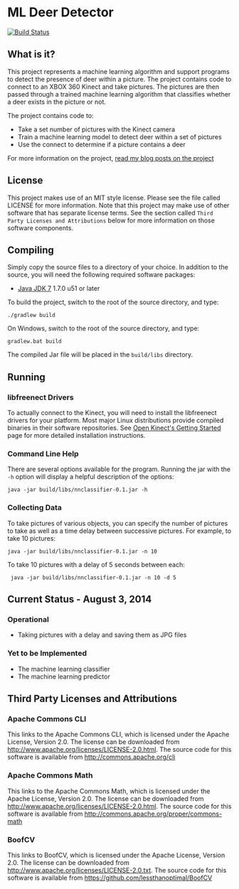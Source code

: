 # ML Deer Detector

[![Build Status](https://travis-ci.org/craigthomas/DeerDetector.svg?branch=master)](https://travis-ci.org/craigthomas/MLDeerDetector)

## What is it?

This project represents a machine learning algorithm and support programs
to detect the presence of deer within a picture. The project contains code
to connect to an XBOX 360 Kinect and take pictures. The pictures are then
passed through a trained machine learning algorithm that classifies whether
a deer exists in the picture or not.

The project contains code to:

* Take a set number of pictures with the Kinect camera
* Train a machine learning model to detect deer within a set of pictures
* Use the connect to determine if a picture contains a deer

For more information on the project, [read my blog posts on the
project](#)

## License

This project makes use of an MIT style license. Please see the file called 
LICENSE for more information. Note that this project may make use of other
software that has separate license terms. See the section called `Third
Party Licenses and Attributions` below for more information on those
software components.


## Compiling

Simply copy the source files to a directory of your choice. In addition
to the source, you will need the following required software packages:

* [Java JDK 7](http://www.oracle.com/technetwork/java/javase/downloads/index.html) 1.7.0 u51 or later

To build the project, switch to the root of the source directory, and
type:

    ./gradlew build

On Windows, switch to the root of the source directory, and type:

    gradlew.bat build

The compiled Jar file will be placed in the `build/libs` directory.


## Running

### libfreenect Drivers

To actually connect to the Kinect, you will need to install the 
libfreenect drivers for your platform. Most major Linux distributions
provide compiled binaries in their software repositories. See
[Open Kinect's Getting Started](http://openkinect.org/wiki/Getting_Started)
page for more detailed installation instructions.

### Command Line Help

There are several options available for the program. Running the jar
with the `-h` option will display a helpful description of the options:

    java -jar build/libs/nnclassifier-0.1.jar -h

### Collecting Data 

To take pictures of various objects, you can specify the number of pictures
to take as well as a time delay between successive pictures. For example,
to take 10 pictures:

    java -jar build/libs/nnclassifier-0.1.jar -n 10

To take 10 pictures with a delay of 5 seconds between each:

     java -jar build/libs/nnclassifier-0.1.jar -n 10 -d 5


## Current Status - August 3, 2014

### Operational

- Taking pictures with a delay and saving them as JPG files

### Yet to be Implemented

- The machine learning classifier
- The machine learning predictor


## Third Party Licenses and Attributions

### Apache Commons CLI

This links to the Apache Commons CLI, which is licensed under the 
Apache License, Version 2.0. The license can be downloaded from
http://www.apache.org/licenses/LICENSE-2.0.html. The source code for this
software is available from http://commons.apache.org/cli

### Apache Commons Math

This links to the Apache Commons Math, which is licensed under the
Apache License, Version 2.0. The license can be downloaded from
http://www.apache.org/licenses/LICENSE-2.0.html. The source code for this
software is available from http://commons.apache.org/proper/commons-math

### BoofCV 

This links to BoofCV, which is licensed under the Apache License,
Version 2.0. The license can be downloaded from 
http://www.apache.org/licenses/LICENSE-2.0.txt. The source code for this
software is available from https://github.com/lessthanoptimal/BoofCV
